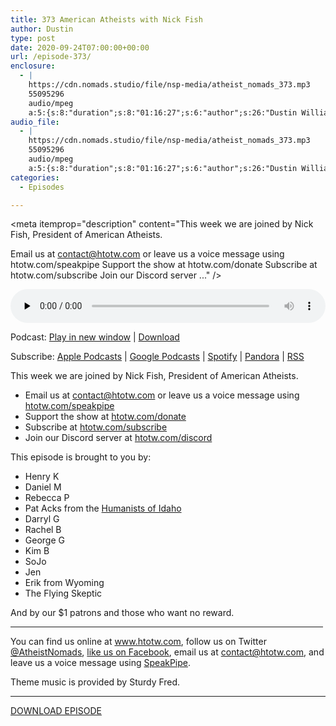```yaml
---
title: 373 American Atheists with Nick Fish
author: Dustin
type: post
date: 2020-09-24T07:00:00+00:00
url: /episode-373/
enclosure:
  - |
    https://cdn.nomads.studio/file/nsp-media/atheist_nomads_373.mp3
    55095296
    audio/mpeg
    a:5:{s:8:"duration";s:8:"01:16:27";s:6:"author";s:26:"Dustin Williams, Nick Fish";s:8:"explicit";s:1:"1";s:13:"episode_title";s:32:"American Atheists with Nick Fish";s:10:"episode_no";s:3:"373";}
audio_file:
  - |
    https://cdn.nomads.studio/file/nsp-media/atheist_nomads_373.mp3
    55095296
    audio/mpeg
    a:5:{s:8:"duration";s:8:"01:16:27";s:6:"author";s:26:"Dustin Williams, Nick Fish";s:8:"explicit";s:1:"1";s:13:"episode_title";s:32:"American Atheists with Nick Fish";s:10:"episode_no";s:3:"373";}
categories:
  - Episodes

---
```

<div itemscope itemtype="http://schema.org/AudioObject">
  <meta itemprop="name" content="373 American Atheists with Nick Fish" />
  
  <meta itemprop="uploadDate" content="2020-09-24T01:00:00-06:00" />
  
  <meta itemprop="encodingFormat" content="audio/mpeg" />
  
  <meta itemprop="duration" content="PT1H16M27S" />
  
  <meta itemprop="description" content="This week we are joined by Nick Fish, President of American Atheists.


Email us at contact@htotw.com or leave us a voice message using htotw.com/speakpipe
Support the show at htotw.com/donate
Subscribe at htotw.com/subscribe
Join our Discord server ..." />
  
  <meta itemprop="contentUrl" content="https://dts.podtrac.com/redirect.mp3/cdn.nomads.studio/file/nsp-media/atheist_nomads_373.mp3" />
  
  <meta itemprop="contentSize" content="52.5" />
  </p> 
  
  <div class="powerpress_player" id="powerpress_player_8636">
    <audio class="wp-audio-shortcode" id="audio-4559-380" preload="none" style="width: 100%;" controls="controls"><source type="audio/mpeg" src="https://dts.podtrac.com/redirect.mp3/cdn.nomads.studio/file/nsp-media/atheist_nomads_373.mp3?_=380" /><a href="https://dts.podtrac.com/redirect.mp3/cdn.nomads.studio/file/nsp-media/atheist_nomads_373.mp3">https://dts.podtrac.com/redirect.mp3/cdn.nomads.studio/file/nsp-media/atheist_nomads_373.mp3</a></audio>
  </div>
</div>

<p class="powerpress_links powerpress_links_mp3">
  Podcast: <a href="https://dts.podtrac.com/redirect.mp3/cdn.nomads.studio/file/nsp-media/atheist_nomads_373.mp3" class="powerpress_link_pinw" target="_blank" title="Play in new window" onclick="return powerpress_pinw('https://htotw.com/?powerpress_pinw=4559-podcast');" rel="nofollow">Play in new window</a> | <a href="https://dts.podtrac.com/redirect.mp3/cdn.nomads.studio/file/nsp-media/atheist_nomads_373.mp3" class="powerpress_link_d" title="Download" rel="nofollow" download="atheist_nomads_373.mp3">Download</a>
</p>

<p class="powerpress_links powerpress_subscribe_links">
  Subscribe: <a href="https://podcasts.apple.com/us/podcast/humanists-take-on-the-world/id530050098?mt=2&ls=1" class="powerpress_link_subscribe powerpress_link_subscribe_itunes" target="_blank" title="Subscribe on Apple Podcasts" rel="nofollow">Apple Podcasts</a> | <a href="https://www.google.com/podcasts?feed=aHR0cDovL2F0aGVpc3Rub21hZHMubGlic3luLmNvbS9yc3M%3D" class="powerpress_link_subscribe powerpress_link_subscribe_googleplay" target="_blank" title="Subscribe on Google Podcasts" rel="nofollow">Google Podcasts</a> | <a href="https://open.spotify.com/show/3LzK2xZGike6Tc1GEMtMbr?si=LieN9SNuTpq96smuaUsH8A" class="powerpress_link_subscribe powerpress_link_subscribe_spotify" target="_blank" title="Subscribe on Spotify" rel="nofollow">Spotify</a> | <a href="https://www.pandora.com/podcast/atheist-nomads/PC:10122?corr=62071012&part=ug" class="powerpress_link_subscribe powerpress_link_subscribe_pandora" target="_blank" title="Subscribe on Pandora" rel="nofollow">Pandora</a> | <a href="https://htotw.com/feed/podcast/" class="powerpress_link_subscribe powerpress_link_subscribe_rss" target="_blank" title="Subscribe via RSS" rel="nofollow">RSS</a>
</p>

This week we are joined by Nick Fish, President of American Atheists.

<!--more-->

  * Email us at <a href="mailto:contact@htotw.com” target=" rel="noopener noreferrer">contact@htotw.com</a> or leave us a voice message using <a href="https://htotw.com/speakpipe" target="_blank" rel="noopener noreferrer">htotw.com/speakpipe</a>
  * Support the show at <a href="https://htotw.com/donate" target="_blank" rel="payment noopener noreferrer">htotw.com/donate</a>
  * Subscribe at <a href="https://htotw.com/subscribe" target="_blank" rel="noopener noreferrer">htotw.com/subscribe</a>
  * Join our Discord server at <a href="https://htotw.com/discord" target="_blank" rel="noopener noreferrer">htotw.com/discord</a>

This episode is brought to you by:

  * Henry K
  * Daniel M
  * Rebecca P
  * Pat Acks from the <a href="https://www.humanistsofidaho.org" target="_blank" rel="noopener noreferrer">Humanists of Idaho</a>
  * Darryl G
  * Rachel B
  * George G
  * Kim B
  * SoJo
  * Jen
  * Erik from Wyoming
  * The Flying Skeptic

And by our $1 patrons and those who want no reward.

<hr width="500" />

You can find us online at <a href="https://www.htotw.com/" target="_blank" rel="noopener noreferrer">www.htotw.com</a>, follow us on Twitter <a href="https://twitter.com/AtheistNomads" target="_blank" rel="noopener noreferrer">@AtheistNomads</a>, <a href="https://htotw.com/facebook" target="_blank" rel="noopener noreferrer">like us on Facebook</a>, email us at <contact@htotw.com>, and leave us a voice message using <a href="https://htotw.com/speakpipe" target="_blank" rel="noopener noreferrer">SpeakPipe</a>.

Theme music is provided by Sturdy Fred.

<hr width="”500”" />

<a href="https://traffic.libsyn.com/secure/atheistnomads/atheist_nomads_373.mp3" target="_blank" rel="noopener noreferrer">DOWNLOAD EPISODE</a>